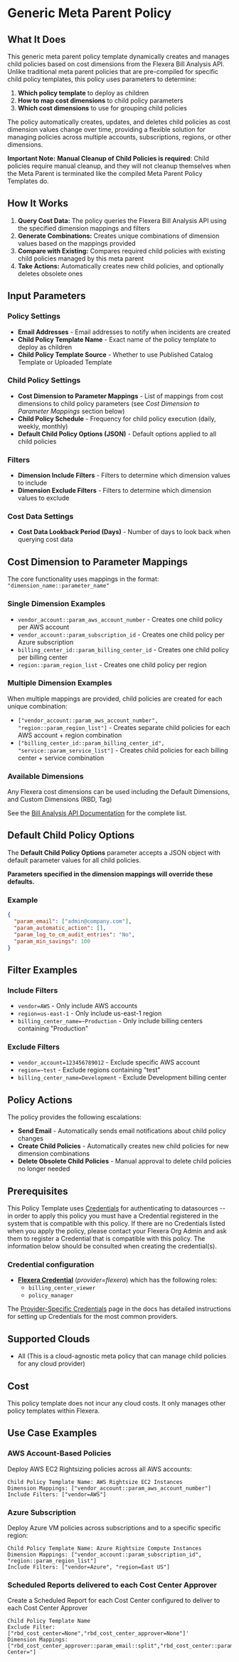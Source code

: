 # Generic Meta Parent Policy

## What It Does

This generic meta parent policy template dynamically creates and manages child policies based on cost dimensions from the Flexera Bill Analysis API. Unlike traditional meta parent policies that are pre-compiled for specific child policy templates, this policy uses parameters to determine:

1. **Which policy template** to deploy as children
2. **How to map cost dimensions** to child policy parameters
3. **Which cost dimensions** to use for grouping child policies

The policy automatically creates, updates, and deletes child policies as cost dimension values change over time, providing a flexible solution for managing policies across multiple accounts, subscriptions, regions, or other dimensions.

**Important Note:** **Manual Cleanup of Child Policies is required**: Child policies require manual cleanup, and they will not cleanup themselves when the Meta Parent is terminated like the compiled Meta Parent Policy Templates do.

## How It Works

1. **Query Cost Data:** The policy queries the Flexera Bill Analysis API using the specified dimension mappings and filters
2. **Generate Combinations:** Creates unique combinations of dimension values based on the mappings provided
3. **Compare with Existing:** Compares required child policies with existing child policies managed by this meta parent
4. **Take Actions:** Automatically creates new child policies, and optionally deletes obsolete ones

## Input Parameters

### Policy Settings

- **Email Addresses** - Email addresses to notify when incidents are created
- **Child Policy Template Name** - Exact name of the policy template to deploy as children
- **Child Policy Template Source** - Whether to use Published Catalog Template or Uploaded Template

### Child Policy Settings

- **Cost Dimension to Parameter Mappings** - List of mappings from cost dimensions to child policy parameters (see *Cost Dimension to Parameter Mappings* section below)
- **Child Policy Schedule** - Frequency for child policy execution (daily, weekly, monthly)
- **Default Child Policy Options (JSON)** - Default options applied to all child policies

### Filters

- **Dimension Include Filters** - Filters to determine which dimension values to include
- **Dimension Exclude Filters** - Filters to determine which dimension values to exclude

### Cost Data Settings

- **Cost Data Lookback Period (Days)** - Number of days to look back when querying cost data

## Cost Dimension to Parameter Mappings

The core functionality uses mappings in the format: `"dimension_name::parameter_name"`

### Single Dimension Examples

- `vendor_account::param_aws_account_number` - Creates one child policy per AWS account
- `vendor_account::param_subscription_id` - Creates one child policy per Azure subscription
- `billing_center_id::param_billing_center_id` - Creates one child policy per billing center
- `region::param_region_list` - Creates one child policy per region

### Multiple Dimension Examples

When multiple mappings are provided, child policies are created for each unique combination:

- `["vendor_account::param_aws_account_number", "region::param_region_list"]` - Creates separate child policies for each AWS account + region combination
- `["billing_center_id::param_billing_center_id", "service::param_service_list"]` - Creates child policies for each billing center + service combination

### Available Dimensions

Any Flexera cost dimensions can be used including the Default Dimensions, and Custom Dimensions (RBD, Tag)

See the [Bill Analysis API Documentation](https://reference.rightscale.com/bill_analysis/) for the complete list.

## Default Child Policy Options

The **Default Child Policy Options** parameter accepts a JSON object with default parameter values for all child policies.

**Parameters specified in the dimension mappings will override these defaults.**

### Example

```json
{
  "param_email": ["admin@company.com"],
  "param_automatic_action": [],
  "param_log_to_cm_audit_entries": "No",
  "param_min_savings": 100
}
```

## Filter Examples

### Include Filters

- `vendor=AWS` - Only include AWS accounts
- `region=us-east-1` - Only include us-east-1 region
- `billing_center_name=~Production` - Only include billing centers containing "Production"

### Exclude Filters

- `vendor_account=123456789012` - Exclude specific AWS account
- `region=~test` - Exclude regions containing "test"
- `billing_center_name=Development` - Exclude Development billing center

## Policy Actions

The policy provides the following escalations:

- **Send Email** - Automatically sends email notifications about child policy changes
- **Create Child Policies** - Automatically creates new child policies for new dimension combinations
- **Delete Obsolete Child Policies** - Manual approval to delete child policies no longer needed

## Prerequisites

This Policy Template uses [Credentials](https://docs.flexera.com/flexera/EN/Automation/ManagingCredentialsExternal.htm) for authenticating to datasources -- in order to apply this policy you must have a Credential registered in the system that is compatible with this policy. If there are no Credentials listed when you apply the policy, please contact your Flexera Org Admin and ask them to register a Credential that is compatible with this policy. The information below should be consulted when creating the credential(s).

### Credential configuration

- [**Flexera Credential**](https://docs.flexera.com/flexera/EN/Automation/ProviderCredentials.htm) (*provider=flexera*) which has the following roles:
  - `billing_center_viewer`
  - `policy_manager`

The [Provider-Specific Credentials](https://docs.flexera.com/flexera/EN/Automation/ProviderCredentials.htm) page in the docs has detailed instructions for setting up Credentials for the most common providers.

## Supported Clouds

- All (This is a cloud-agnostic meta policy that can manage child policies for any cloud provider)

## Cost

This policy template does not incur any cloud costs. It only manages other policy templates within Flexera.

## Use Case Examples

### AWS Account-Based Policies
Deploy AWS EC2 Rightsizing policies across all AWS accounts:
```
Child Policy Template Name: AWS Rightsize EC2 Instances
Dimension Mappings: ["vendor_account::param_aws_account_number"]
Include Filters: ["vendor=AWS"]
```

### Azure Subscription
Deploy Azure VM policies across subscriptions and to a specific specific region:
```
Child Policy Template Name: Azure Rightsize Compute Instances
Dimension Mappings: ["vendor_account::param_subscription_id", "region::param_region_list"]
Include Filters: ["vendor=Azure", "region=East US"]
```

### Scheduled Reports delivered to each Cost Center Approver
Create a Scheduled Report for each Cost Center configured to deliver to each Cost Center Approver
```
Child Policy Template Name
Exclude Filter: ["rbd_cost_center=None","rbd_cost_center_approver=None"]'
Dimension Mappings: ["rbd_cost_center_approver::param_email::split","rbd_cost_center::param_dimension_filter::prefix:Cost Center="]
